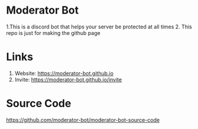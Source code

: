 # Moderator Bot
1.This is a discord bot that helps your server be protected at all times
2. This repo is just for making the github page
# Links
1. Website: https://moderator-bot.github.io
2. Invite: https://moderator-bot.github.io/invite
# Source Code
https://github.com/moderator-bot/moderator-bot-source-code
